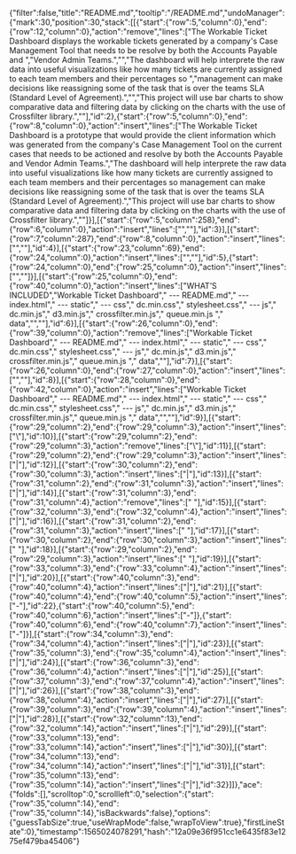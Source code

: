 {"filter":false,"title":"README.md","tooltip":"/README.md","undoManager":{"mark":30,"position":30,"stack":[[{"start":{"row":5,"column":0},"end":{"row":12,"column":0},"action":"remove","lines":["The Workable Ticket Dashboard displays the workable tickets generated by a company's Case Management Tool that needs to be resolve by both the Accounts Payable and ","Vendor Admin Teams.","","The dashboard will help interprete the raw data into useful visualizations like how many tickets are currently assigned to each team members and their percentages so ","management can make decisions like reassigning some of the task that is over the teams SLA (Standard Level of Agreement).","","This project will use bar charts to show comparative data and filtering data by clicking on the charts with the use of Crossfilter library.",""],"id":2},{"start":{"row":5,"column":0},"end":{"row":8,"column":0},"action":"insert","lines":["The Workable Ticket Dashboard is a prototype that would provide the client information which was generated from the company's Case Management Tool on the current cases that needs to be actioned and resolve by both the Accounts Payable and Vendor Admin Teams.","The dashboard will help interprete the raw data into useful visualizations like how many tickets are currently assigned to each team members and their percentages so management can make decisions like reassigning some of the task that is over the teams SLA (Standard Level of Agreement).","This project will use bar charts to show comparative data and filtering data by clicking on the charts with the use of Crossfilter library.",""]}],[{"start":{"row":5,"column":258},"end":{"row":6,"column":0},"action":"insert","lines":["",""],"id":3}],[{"start":{"row":7,"column":287},"end":{"row":8,"column":0},"action":"insert","lines":["",""],"id":4}],[{"start":{"row":23,"column":69},"end":{"row":24,"column":0},"action":"insert","lines":["",""],"id":5},{"start":{"row":24,"column":0},"end":{"row":25,"column":0},"action":"insert","lines":["",""]}],[{"start":{"row":25,"column":0},"end":{"row":40,"column":0},"action":"insert","lines":["WHAT’S INCLUDED","Workable Ticket Dashboard","  ---   README.md","  ---    index.html","   ---   static","             ---  css","                       dc.min.css","                      stylesheet.css","             ---  js","                      dc.min.js","                      d3.min.js","                      crossfilter.min.js","                      queue.min.js       ","   data","",""],"id":6}],[{"start":{"row":26,"column":0},"end":{"row":39,"column":0},"action":"remove","lines":["Workable Ticket Dashboard","  ---   README.md","  ---    index.html","   ---   static","             ---  css","                       dc.min.css","                      stylesheet.css","             ---  js","                      dc.min.js","                      d3.min.js","                      crossfilter.min.js","                      queue.min.js       ","   data",""],"id":7}],[{"start":{"row":26,"column":0},"end":{"row":27,"column":0},"action":"insert","lines":["",""],"id":8}],[{"start":{"row":28,"column":0},"end":{"row":42,"column":0},"action":"insert","lines":["Workable Ticket Dashboard","  ---   README.md","  ---    index.html","   ---   static","             ---  css","                       dc.min.css","                      stylesheet.css","             ---  js","                      dc.min.js","                      d3.min.js","                      crossfilter.min.js","                      queue.min.js       ","   data","",""],"id":9}],[{"start":{"row":29,"column":2},"end":{"row":29,"column":3},"action":"insert","lines":["\\"],"id":10}],[{"start":{"row":29,"column":2},"end":{"row":29,"column":3},"action":"remove","lines":["\\"],"id":11}],[{"start":{"row":29,"column":2},"end":{"row":29,"column":3},"action":"insert","lines":["|"],"id":12}],[{"start":{"row":30,"column":2},"end":{"row":30,"column":3},"action":"insert","lines":["|"],"id":13}],[{"start":{"row":31,"column":2},"end":{"row":31,"column":3},"action":"insert","lines":["|"],"id":14}],[{"start":{"row":31,"column":3},"end":{"row":31,"column":4},"action":"remove","lines":[" "],"id":15}],[{"start":{"row":32,"column":3},"end":{"row":32,"column":4},"action":"insert","lines":["|"],"id":16}],[{"start":{"row":31,"column":2},"end":{"row":31,"column":3},"action":"insert","lines":[" "],"id":17}],[{"start":{"row":30,"column":2},"end":{"row":30,"column":3},"action":"insert","lines":[" "],"id":18}],[{"start":{"row":29,"column":2},"end":{"row":29,"column":3},"action":"insert","lines":[" "],"id":19}],[{"start":{"row":33,"column":3},"end":{"row":33,"column":4},"action":"insert","lines":["|"],"id":20}],[{"start":{"row":40,"column":3},"end":{"row":40,"column":4},"action":"insert","lines":["|"],"id":21}],[{"start":{"row":40,"column":4},"end":{"row":40,"column":5},"action":"insert","lines":["-"],"id":22},{"start":{"row":40,"column":5},"end":{"row":40,"column":6},"action":"insert","lines":["-"]},{"start":{"row":40,"column":6},"end":{"row":40,"column":7},"action":"insert","lines":["-"]}],[{"start":{"row":34,"column":3},"end":{"row":34,"column":4},"action":"insert","lines":["|"],"id":23}],[{"start":{"row":35,"column":3},"end":{"row":35,"column":4},"action":"insert","lines":["|"],"id":24}],[{"start":{"row":36,"column":3},"end":{"row":36,"column":4},"action":"insert","lines":["|"],"id":25}],[{"start":{"row":37,"column":3},"end":{"row":37,"column":4},"action":"insert","lines":["|"],"id":26}],[{"start":{"row":38,"column":3},"end":{"row":38,"column":4},"action":"insert","lines":["|"],"id":27}],[{"start":{"row":39,"column":3},"end":{"row":39,"column":4},"action":"insert","lines":["|"],"id":28}],[{"start":{"row":32,"column":13},"end":{"row":32,"column":14},"action":"insert","lines":["|"],"id":29}],[{"start":{"row":33,"column":13},"end":{"row":33,"column":14},"action":"insert","lines":["|"],"id":30}],[{"start":{"row":34,"column":13},"end":{"row":34,"column":14},"action":"insert","lines":["|"],"id":31}],[{"start":{"row":35,"column":13},"end":{"row":35,"column":14},"action":"insert","lines":["|"],"id":32}]]},"ace":{"folds":[],"scrolltop":0,"scrollleft":0,"selection":{"start":{"row":35,"column":14},"end":{"row":35,"column":14},"isBackwards":false},"options":{"guessTabSize":true,"useWrapMode":false,"wrapToView":true},"firstLineState":0},"timestamp":1565024078291,"hash":"12a09e36f951cc1e6435f83e1275ef479ba45406"}